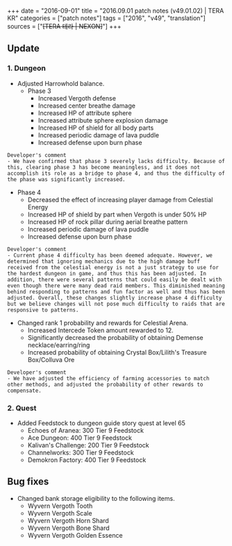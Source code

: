 +++
date = "2016-09-01"
title = "2016.09.01 patch notes (v49.01.02) | TERA KR"
categories = ["patch notes"]
tags = ["2016", "v49", "translation"]
sources = ["~~[TERA 테라 | NEXON]~~"]
+++

## Update

### **1.** Dungeon
- Adjusted Harrowhold balance.
  - Phase 3
    - Increased Vergoth defense
    - Increased center breathe damage
    - Increased HP of attribute sphere
    - Increased attribute sphere explosion damage
    - Increased HP of shield for all body parts
    - Increased periodic damage of lava puddle
    - Increased defense upon burn phase

```
Developer's comment
- We have confirmed that phase 3 severely lacks difficulty. Because of this, clearing phase 3 has become meaningless, and it does not accomplish its role as a bridge to phase 4, and thus the difficulty of the phase was significantly increased.
```

  - Phase 4
    - Decreased the effect of increasing player damage from Celestial Energy
    - Increased HP of shield by part when Vergoth is under 50% HP
    - Increased HP of rock pillar during aerial breathe pattern
    - Increased periodic damage of lava puddle
    - Increased defense upon burn phase

```
Developer's comment
- Current phase 4 difficulty has been deemed adequate. However, we determined that ignoring mechanics due to the high damage buff received from the celestial energy is not a just strategy to use for the hardest dungeon in game, and thus this has been adjusted. In addition, there were several patterns that could easily be dealt with even though there were many dead raid members. This diminished meaning behind responding to patterns and fun factor as well and thus has been adjusted. Overall, these changes slightly increase phase 4 difficulty but we believe changes will not pose much difficulty to raids that are responsive to patterns.
```

- Changed rank 1 probability and rewards for Celestial Arena.
  - Increased Intercede Token amount rewarded to 12.
  - Significantly decreased the probability of obtaining Demense necklace/earring/ring
  - Increased probability of obtaining Crystal Box/Lilith's Treasure Box/Colluva Ore 

```
Developer's comment
- We have adjusted the efficiency of farming accessories to match other methods, and adjusted the probability of other rewards to compensate.
```

### **2.** Quest
- Added Feedstock to dungeon guide story quest at level 65
  - Echoes of Aranea: 300 Tier 9 Feedstock
  - Ace Dungeon: 400 Tier 9 Feedstock
  - Kalivan's Challenge: 200 Tier 9 Feedstock
  - Channelworks: 300 Tier 9 Feedstock
  - Demokron Factory: 400 Tier 9 Feedstock

## Bug fixes

- Changed bank storage eligibility to the following items.
  - Wyvern Vergoth Tooth
  - Wyvern Vergoth Scale
  - Wyvern Vergoth Horn Shard
  - Wyvern Vergoth Bone Shard
  - Wyvern Vergoth Golden Essence
